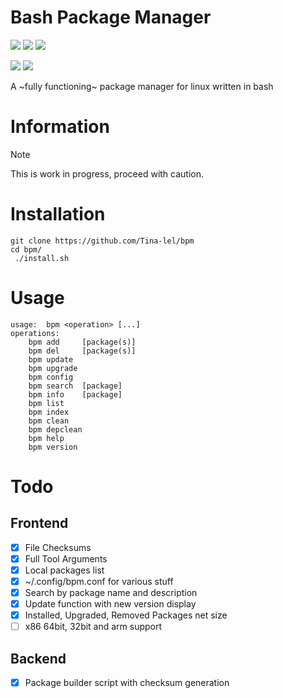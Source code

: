 # Bash Package Manager

<p align="left">
    <!-- Stars Badge -->
	<a href="https://github.com/Tina-lel/bpm/stargazers"><img src="https://img.shields.io/github/stars/Tina-lel/bpm?colorA=1e1e2e&colorB=b7bdf8&style=for-the-badge"></a>
    <!-- Issues Badge -->
	<a href="https://github.com/Tina-lel/bpm/issues"><img src="https://img.shields.io/github/issues/Tina-lel/bpm?colorA=1e1e2e&colorB=f5a97f&style=for-the-badge"></a>
    <!-- Contributors Badge -->
	<a href="https://github.com/Tina-lel/bpm/contributors"><img src="https://img.shields.io/github/contributors/Tina-lel/bpm?colorA=1e1e2e&colorB=a6da95&style=for-the-badge"></a>
</p>

<p align="left">
    <!-- License Badge -->
    <a href="https://github.com/Tina-lel/bpm/blob/main/LICENSE"><img src="https://img.shields.io/github/license/Tina-lel/bpm?logo=Github&colorA=1e1e2e&colorB=cba6f7&style=for-the-badge"></a>
    <!-- Version Badge -->
    <a href="https://github.com/Tina-lel/bpm/blob/main/bpm"><img src="https://img.shields.io/badge/Version-0.1-blue?colorA=1e1e2e&colorB=cdd6f4&style=for-the-badge"></a>
</p>

A ~fully functioning~ package manager for linux written in bash

# Information

> [!NOTE]
> This is work in progress,
> proceed with caution.

# Installation

```shell
git clone https://github.com/Tina-lel/bpm
cd bpm/
 ./install.sh
```

# Usage

```shell
usage:  bpm <operation> [...]
operations:
    bpm add     [package(s)]
    bpm del     [package(s)]
    bpm update
    bpm upgrade
    bpm config
    bpm search  [package]
    bpm info    [package]
    bpm list
    bpm index
    bpm clean
    bpm depclean
    bpm help
    bpm version

```

# Todo

## Frontend

- [X] File Checksums
- [X] Full Tool Arguments
- [X] Local packages list
- [X] ~/.config/bpm.conf for various stuff
- [X] Search by package name and description
- [X] Update function with new version display
- [X] Installed, Upgraded, Removed Packages net size
- [ ] x86 64bit, 32bit and arm support

## Backend

- [X] Package builder script with checksum generation
